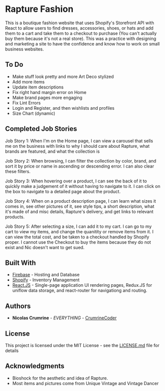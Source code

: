 # Rapture Fashion

This is a boutique fashion website that uses Shopify's Storefront API with React to allow users to find dresses, accessories, shoes, or hats and add them to a cart and take them to a checkout to purchase (You can't actually buy them because it's not a real store). This was a practice with designing and marketing a site to have the confidence and know how to work on small business websites. 

## To Do

* Make stuff look pretty and more Art Deco stylized
* Add more items
* Update item descriptions
* Fix right hand margin error on Home
* Make brand pages more engaging
* Fix Lint Errors
* Login and Register, and then wishlists and profiles
* Size Chart (dynamic)

## Completed Job Stories

Job Story 1: When I'm on the Home page, I can view a carousel that sells me on the business with links to why I should care about Rapture, what brands are featured, and what the collection is

Job Story 2: When browsing, I can filter the collection by color, brand, and sort it by price or name in ascending or descending error. I can also clear these filters. 

Job Story 3: When hovering over a product, I can see the back of it to quickly make a judgement of it without having to navigate to it. I can click on the box to navigate to a detailed page about the product. 

Job Story 4: When on a product description page, I can learn what sizes it comes in, see other pictures of it, see style tips, a short description, what it's made of and misc details, Rapture's delivery, and get links to relevant products. 

Job Story 5: After selecting a size, I can add it to my cart. I can go to my cart to view my items, and change the quanitity or remove items from it. I can view the total cost, and be taken to a checkout handled by Shopify proper. I cannot use the Checkout to buy the items because they do not exist and Nic doesn't want to get sued. 


## Built With

* [Firebase](https://firebase.google.com/) - Hosting and Database
* [Shopify](https://www.shopify.com/) - Inventory Management
* [React.JS](https://reactjs.org/) - Single-page application UI rendering pages, Redux.JS for uniflow data storage, and react-router for navigationg and routing.

## Authors

* **Nicolas Crumrine** - *EVERYTHING* - [CrumrineCoder](https://github.com/CrumrineCoder)

## License

This project is licensed under the MIT License - see the [LICENSE.md](LICENSE.md) file for details

## Acknowledgments

* Bioshock for the aesthetic and idea of Rapture. 
* Most items and pictures come from Unique Vintage and Vintage Dancer
